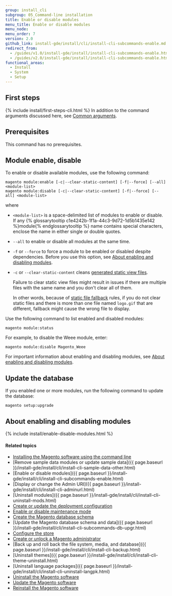 ```yaml
---
group: install_cli
subgroup: 05_Command-line installation
title: Enable or disable modules
menu_title: Enable or disable modules
menu_node:
menu_order: 7
version: 2.0
github_link: install-gde/install/cli/install-cli-subcommands-enable.md
redirect_from:
  - /guides/v1.0/install-gde/install/install-cli-subcommands-enable.html
  - /guides/v2.0/install-gde/install/install-cli-subcommands-enable.html
functional_areas:
  - Install
  - System
  - Setup
---
```



<h2 id="instgde-cli-before">First steps</h2>
{% include install/first-steps-cli.html %}
In addition to the command arguments discussed here, see <a href="{{ page.baseurl }}/install-gde/install/cli/install-cli-subcommands.html#instgde-cli-subcommands-common">Common arguments</a>.

<h2 id="instgde-cli-subcommands-enable-disable-prereq">Prerequisites</h2>
This command has no prerequisites.

<h2 id="instgde-cli-subcommands-enable-disable">Module enable, disable</h2>
To enable or disable available modules, use the following command:

	magento module:enable [-c|--clear-static-content] [-f|--force] [--all] <module-list>
	magento module:disable [-c|--clear-static-content] [-f|--force] [--all] <module-list>

where

*	`<module-list>` is a space-delimited list of modules to enable or disable. If any {% glossarytooltip c1e4242b-1f1a-44c3-9d72-1d5b1435e142 %}module{% endglossarytooltip %} name contains special characters, enclose the name in either single or double quotes.
*	`--all` to enable or disable all modules at the same time.
*	`-f` or `--force` to force a module to be enabled or disabled despite dependencies. Before you use this option, see <a href="#instgde-cli-subcommands-enable-modules">About enabling and disabling modules</a>.
*	`-c` or `--clear-static-content` cleans <a href="{{ page.baseurl }}/config-guide/cli/config-cli-subcommands-static-view.html#config-cli-static-overview">generated static view files</a>.

	Failure to clear static view files might result in issues if there are multiple files with the same name and you don't clear all of them.

	In other words, because of <a href="{{ page.baseurl }}/config-guide/cli/config-cli-subcommands-static-view.html">static file fallback</a> rules, if you do not clear static files and there is more than one file named `logo.gif` that are different, fallback might cause the wrong file to display.

Use the following command to list enabled and disabled modules:

	magento module:status

For example, to disable the Weee module, enter:

	magento module:disable Magento_Weee

For important information about enabling and disabling modules, see <a href="#instgde-cli-subcommands-enable-modules">About enabling and disabling modules</a>.

<h2 id="instgde-cli-subcommands-enable-update">Update the database</h2>
If you enabled one or more modules, run the following command to update the database:

	magento setup:upgrade

<h2 id="instgde-cli-subcommands-enable-modules">About enabling and disabling modules</h2>
{% include install/enable-disable-modules.html %}

#### Related topics

*	<a href="{{ page.baseurl }}/install-gde/install/cli/install-cli-install.html">Installing the Magento software using the command line</a>
*	[Remove sample data modules or update sample data]({{ page.baseurl }}/install-gde/install/cli/install-cli-sample-data-other.html)
*	[Enable or disable modules]({{ page.baseurl }}/install-gde/install/cli/install-cli-subcommands-enable.html)
*	[Display or change the Admin URI]({{ page.baseurl }}/install-gde/install/cli/install-cli-adminurl.html)
*	[Uninstall modules]({{ page.baseurl }}/install-gde/install/cli/install-cli-uninstall-mods.html)
*	<a href="{{ page.baseurl }}/install-gde/install/cli/install-cli-subcommands-deployment.html">Create or update the deployment configuration</a>
*	<a href="{{ page.baseurl }}/install-gde/install/cli/install-cli-subcommands-maint.html">Enable or disable maintenance mode</a>
*	<a href="{{ page.baseurl }}/install-gde/install/cli/install-cli-subcommands-db.html">Create the Magento database schema</a>
*	[Update the Magento database schema and data]({{ page.baseurl }}/install-gde/install/cli/install-cli-subcommands-db-upgr.html)
*	<a href="{{ page.baseurl }}/install-gde/install/cli/install-cli-subcommands-store.html">Configure the store</a>
*	<a href="{{ page.baseurl }}/install-gde/install/cli/install-cli-subcommands-admin.html">Create or unlock a Magento administrator</a>
*	[Back up and roll back the file system, media, and database]({{ page.baseurl }}/install-gde/install/cli/install-cli-backup.html)
*	[Uninstall themes]({{ page.baseurl }}/install-gde/install/cli/install-cli-theme-uninstall.html)
*	[Uninstall language packages]({{ page.baseurl }}/install-gde/install/cli/install-cli-uninstall-langpk.html)
*	<a href="{{ page.baseurl }}/install-gde/install/cli/install-cli-uninstall.html#instgde-install-uninstall">Uninstall the Magento software</a>
*	<a href="{{ page.baseurl }}/install-gde/install/cli/install-cli-uninstall.html#instgde-install-magento-update">Update the Magento software</a>
*	<a href="{{ page.baseurl }}/install-gde/install/cli/install-cli-uninstall.html#instgde-install-magento-reinstall">Reinstall the Magento software</a>
